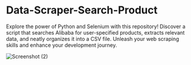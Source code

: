 # Data-Scraper-Search-Product
Explore the power of Python and Selenium with this repository! Discover a script that searches Alibaba for user-specified products, extracts relevant data, and neatly organizes it into a CSV file. Unleash your web scraping skills and enhance your development journey.


![Screenshot (2)](https://github.com/malookshah4/Data-Scraper-Search-Product/assets/78864842/bfe14597-382e-4a4d-b416-d7fef8673ea2)
